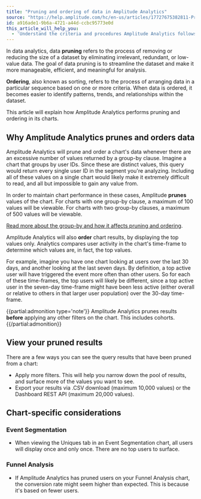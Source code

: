 ```yaml
---
title: "Pruning and ordering of data in Amplitude Analytics"
source: "https://help.amplitude.com/hc/en-us/articles/17727675382811-Pruning-and-ordering-of-data-in-Amplitude-Analytics"
id: a916ade1-9b6a-4721-a44d-ccbc95773e0d
this_article_will_help_you:
  - 'Understand the criteria and procedures Amplitude Analytics follows when streamlining and sorting data'
---
```

In data analytics, data **pruning** refers to the process of removing or reducing the size of a dataset by eliminating irrelevant, redundant, or low-value data. The goal of data pruning is to streamline the dataset and make it more manageable, efficient, and meaningful for analysis.

**Ordering**, also known as sorting, refers to the process of arranging data in a particular sequence based on one or more criteria. When data is ordered, it becomes easier to identify patterns, trends, and relationships within the dataset.  

This article will explain how Amplitude Analytics performs pruning and ordering in its charts.

## Why Amplitude Analytics prunes and orders data

Amplitude Analytics will prune and order a chart's data whenever there are an excessive number of values returned by a group-by clause. Imagine a chart that groups by user IDs. Since these are distinct values, this query would return every single user ID in the segment you're analyzing. Including all of these values on a single chart would likely make it extremely difficult to read, and all but impossible to gain any value from.

In order to maintain chart performance in these cases, Amplitude **prunes** values of the chart. For charts with one group-by clause, a maximum of 100 values will be viewable. For charts with two group-by clauses, a maximum of 500 values will be viewable.

[Read more about the group-by and how it affects pruning and ordering](/docs/analytics/charts/group-by).

Amplitude Analytics will also **order** chart results, by displaying the top values only. Analytics compares user activity in the chart's time-frame to determine which values are, in fact, the top values.

For example, imagine you have one chart looking at users over the last 30 days, and another looking at the last seven days. By definition, a top active user will have triggered the event more often than other users. So for each of these time-frames, the top users will likely be different, since a top active user in the seven-day time-frame might have been less active (either overall or relative to others in that larger user population) over the 30-day time-frame.

{{partial:admonition type='note'}}
Amplitude Analytics prunes results **before** applying any other filters on the chart. This includes cohorts.
{{/partial:admonition}}

## View your pruned results

There are a few ways you can see the query results that have been pruned from a chart:

* Apply more filters. This will help you narrow down the pool of results, and surface more of the values you want to see.
* Export your results via .CSV download (maximum 10,000 values) or the Dashboard REST API (maximum 20,000 values).

## Chart-specific considerations

### Event Segmentation

* When viewing the Uniques tab in an Event Segmentation chart, all users will display once and only once. There are no top users to surface.

### Funnel Analysis

* If Amplitude Analytics has pruned users on your Funnel Analysis chart, the conversion rate might seem higher than expected. This is because it's based on fewer users.
